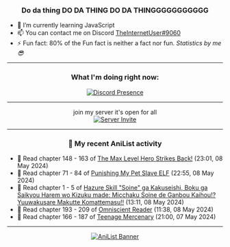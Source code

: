 <div align="center">

### Do da thing DO DA THING DO DA THINGGGGGGGGGGG
</div>

- 🌱 I’m currently learning JavaScript
- 📫 You can contact me on Discord [TheInternetUser#9060](https://discord.com/users/534117072796385300)
- ⚡ Fun fact: 80% of the Fun fact is neither a fact nor fun. _Statistics by me 😎_
<hr>

<div align="center">

### What I'm doing right now:
[![Discord Presence](https://lanyard.cnrad.dev/api/534117072796385300)](https://discord.com/users/534117072796385300)
<hr>

join my server it's open for all <br>
[![Server Invite](https://invidget.switchblade.xyz/bfYgVHxrSs)](https://discord.gg/bfYgVHxrSs)

<hr>
  
### 🌸 My recent AniList activity

</div>

<!-- ANILIST_ACTIVITY:start -->

-   📖 Read chapter 148 - 163 of [The Max Level Hero Strikes Back!](https://anilist.co/manga/125636) (23:01, 08 May 2024)
-   📖 Read chapter 71 - 84 of [Punishing My Pet Slave ELF](https://anilist.co/manga/143102) (22:55, 08 May 2024)
-   📖 Read chapter 1 - 5 of [Hazure Skill "Soine" ga Kakuseishi, Boku ga Saikyou Harem wo Kizuku made: Micchaku Soine de Ganbou Kaihou!? Yuuwakusare Makutte Komattemasu!!](https://anilist.co/manga/175861) (13:11, 08 May 2024)
-   📖 Read chapter 193 - 209 of [Omniscient Reader](https://anilist.co/manga/119257) (11:38, 08 May 2024)
-   📖 Read chapter 166 - 187 of [Teenage Mercenary](https://anilist.co/manga/126297) (21:00, 07 May 2024)

<!-- ANILIST_ACTIVITY:end -->
<hr>

<div align="center">

[![AniList Banner](https://img.anili.st/User/929966)](https://anilist.co/user/TheInternetUser)

<!-- ![Profile views](https://gpvc.arturio.dev/TheInternetUse7) Since 2023-01-09 -->
<br>


</div>
